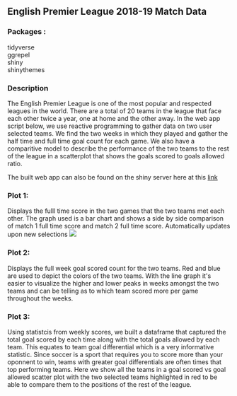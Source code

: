 ## English Premier League 2018-19 Match Data


### Packages :
tidyverse <br />
ggrepel <br />
shiny <br />
shinythemes <br />


### Description
The English Premier League is one of the most popular and respected leagues in the world. There are a total of 20 teams in the league that face each other twice a year, one at home and the other away. In the web app script below, we use reactive programming to gather data on two user selected teams. We find the two weeks in which they played and gather the half time and full time goal count for each game. We also have a comparitive model to describe the performance of the two teams to the rest of the league in a scatterplot that shows the goals scored to goals allowed ratio. 


The built web app can also be found on the shiny server here at this [link](https://kalsangsherpa.shinyapps.io/1819EPLMatchInfo/) 

### Plot 1:
Displays the fulll time score in the two games that the two teams met each other. The graph used is a bar chart and shows a side by side comparison of match 1 full time score and match 2 full time score. Automatically updates upon new selections 
![](:H/download.png)

### Plot 2: 
Displays the full week goal scored count for the two teams. Red and blue are used to depict the colors of the two teams. With the line graph it's easier to visualize the higher and lower peaks in weeks amongst the two teams and can be telling as to which team scored more per game throughout the weeks.

### Plot 3: 
Using statistcis from weekly scores, we built a dataframe that captured the total goal scored by each time along with the total goals allowed by each team. This equates to team goal differential which is a very informative statistic. Since soccer is a sport that requires you to score more than your oponnent to win, teams with greater goal differentials are often times that top performing teams. Here we show all the teams in a goal scored vs goal allowed scatter plot with the two selected teams highlighted in red to be able to compare them to the positions of the rest of the league. 
